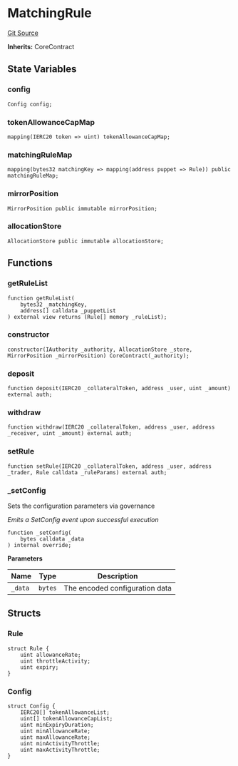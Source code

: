 # MatchingRule
[Git Source](https://github.com/GMX-Blueberry-Club/puppet-contracts/blob/e5748352ed9f301367f1ad7b3c58fa7a54733d2c/src/position/MatchingRule.sol)

**Inherits:**
CoreContract


## State Variables
### config

```solidity
Config config;
```


### tokenAllowanceCapMap

```solidity
mapping(IERC20 token => uint) tokenAllowanceCapMap;
```


### matchingRuleMap

```solidity
mapping(bytes32 matchingKey => mapping(address puppet => Rule)) public matchingRuleMap;
```


### mirrorPosition

```solidity
MirrorPosition public immutable mirrorPosition;
```


### allocationStore

```solidity
AllocationStore public immutable allocationStore;
```


## Functions
### getRuleList


```solidity
function getRuleList(
    bytes32 _matchingKey,
    address[] calldata _puppetList
) external view returns (Rule[] memory _ruleList);
```

### constructor


```solidity
constructor(IAuthority _authority, AllocationStore _store, MirrorPosition _mirrorPosition) CoreContract(_authority);
```

### deposit


```solidity
function deposit(IERC20 _collateralToken, address _user, uint _amount) external auth;
```

### withdraw


```solidity
function withdraw(IERC20 _collateralToken, address _user, address _receiver, uint _amount) external auth;
```

### setRule


```solidity
function setRule(IERC20 _collateralToken, address _user, address _trader, Rule calldata _ruleParams) external auth;
```

### _setConfig

Sets the configuration parameters via governance

*Emits a SetConfig event upon successful execution*


```solidity
function _setConfig(
    bytes calldata _data
) internal override;
```
**Parameters**

|Name|Type|Description|
|----|----|-----------|
|`_data`|`bytes`|The encoded configuration data|


## Structs
### Rule

```solidity
struct Rule {
    uint allowanceRate;
    uint throttleActivity;
    uint expiry;
}
```

### Config

```solidity
struct Config {
    IERC20[] tokenAllowanceList;
    uint[] tokenAllowanceCapList;
    uint minExpiryDuration;
    uint minAllowanceRate;
    uint maxAllowanceRate;
    uint minActivityThrottle;
    uint maxActivityThrottle;
}
```

